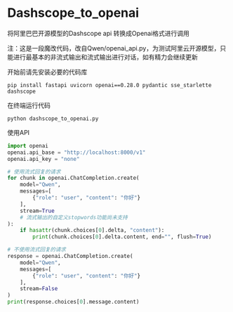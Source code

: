 # Dashscope_to_openai
将阿里巴巴开源模型的Dashscope api 转换成Openai格式进行调用

注：这是一段魔改代码，改自Qwen/openai_api.py，为测试阿里云开源模型，只能进行最基本的非流式输出和流式输出进行对话，如有精力会继续更新

开始前请先安装必要的代码库
```shell
pip install fastapi uvicorn openai==0.28.0 pydantic sse_starlette dashscope
```

在终端运行代码
```shell
python dashscope_to_openai.py
```

使用API
```python
import openai
openai.api_base = "http://localhost:8000/v1"
openai.api_key = "none"

# 使用流式回复的请求
for chunk in openai.ChatCompletion.create(
    model="Qwen",
    messages=[
        {"role": "user", "content": "你好"}
    ],
    stream=True
    # 流式输出的自定义stopwords功能尚未支持
):
    if hasattr(chunk.choices[0].delta, "content"):
        print(chunk.choices[0].delta.content, end="", flush=True)

# 不使用流式回复的请求
response = openai.ChatCompletion.create(
    model="Qwen",
    messages=[
        {"role": "user", "content": "你好"}
    ],
    stream=False
)
print(response.choices[0].message.content)
```

